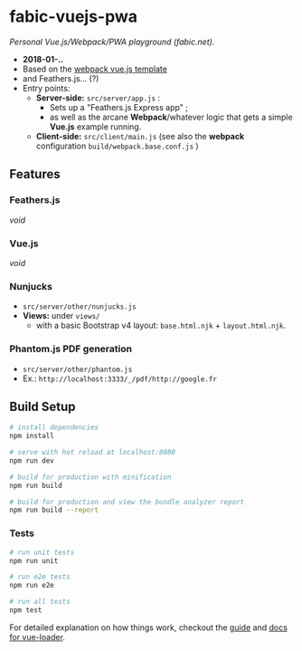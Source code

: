 # fabic-vuejs-pwa

_Personal Vue.js/Webpack/PWA playground (fabic.net)._

* __2018-01-..__
* Based on the [webpack vue.js template](http://vuejs-templates.github.io/webpack/)
* and Feathers.js... (?)
* Entry points:
    - __Server-side:__ `src/server/app.js` :
        * Sets up a "Feathers.js Express app" ;
        * as well as the arcane __Webpack__/whatever logic that gets
          a simple __Vue.js__ example running.  
    - __Client-side:__ `src/client/main.js`
      (see also the __webpack__ configuration `build/webpack.base.conf.js` )

## Features

### Feathers.js

_void_

### Vue.js

_void_

### Nunjucks

* `src/server/other/nunjucks.js`
* __Views:__ under `views/`
    - with a basic Bootstrap v4 layout: `base.html.njk` + `layout.html.njk`.

### Phantom.js PDF generation

* `src/server/other/phantom.js`
* Ex.: `http://localhost:3333/_/pdf/http://google.fr`

## Build Setup

```bash
# install dependencies
npm install

# serve with hot reload at localhost:8080
npm run dev
```

```bash
# build for production with minification
npm run build

# build for production and view the bundle analyzer report
npm run build --report
```

### Tests

```bash
# run unit tests
npm run unit

# run e2e tests
npm run e2e

# run all tests
npm test
```

For detailed explanation on how things work, checkout the
[guide](http://vuejs-templates.github.io/webpack/)
and [docs for vue-loader](http://vuejs.github.io/vue-loader).

